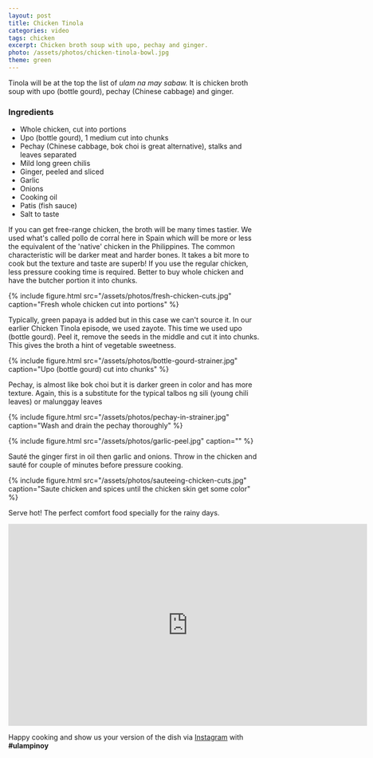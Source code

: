 ```yaml
---
layout: post
title: Chicken Tinola
categories: video 
tags: chicken
excerpt: Chicken broth soup with upo, pechay and ginger.
photo: /assets/photos/chicken-tinola-bowl.jpg
theme: green
---
```


Tinola will be at the top the list of *ulam na may sabaw.* It is chicken broth soup with upo (bottle gourd), pechay (Chinese cabbage) and ginger.


### Ingredients

* Whole chicken, cut into portions
* Upo (bottle gourd), 1 medium cut into chunks
* Pechay (Chinese cabbage, bok choi is great alternative), stalks and leaves separated
* Mild long green chilis
* Ginger, peeled and sliced
* Garlic
* Onions
* Cooking oil
* Patis (fish sauce)
* Salt to taste

If you can get free-range chicken, the broth will be many times tastier. We used what's called pollo de corral here in Spain which will be more or less the equivalent of the 'native' chicken in the Philippines. The common characteristic will be darker meat and harder bones. It takes a bit more to cook but the texture and taste are superb! If you use the regular chicken, less pressure cooking time is required. Better to buy whole chicken and have the butcher portion it into chunks.

{% include figure.html src="/assets/photos/fresh-chicken-cuts.jpg" caption="Fresh whole chicken cut into portions" %}

Typically, green papaya is added but in this case we can't source it. In our earlier Chicken Tinola episode, we used zayote. This time we used upo (bottle gourd). Peel it, remove the seeds in the middle and cut it into chunks. This gives the broth a hint of vegetable sweetness.

{% include figure.html src="/assets/photos/bottle-gourd-strainer.jpg" caption="Upo (bottle gourd) cut into chunks" %}

Pechay, is almost like bok choi but it is darker green in color and has more texture. Again, this is a substitute for the typical talbos ng sili (young chili leaves) or malunggay leaves

{% include figure.html src="/assets/photos/pechay-in-strainer.jpg" caption="Wash and drain the pechay thoroughly" %}

{% include figure.html src="/assets/photos/garlic-peel.jpg" caption="" %}

Sauté the ginger first in oil then garlic and onions. Throw in the chicken and sauté for couple of minutes before pressure cooking.

{% include figure.html src="/assets/photos/sauteeing-chicken-cuts.jpg" caption="Saute chicken and 	spices until the chicken skin get some color" %}

Serve hot! The perfect comfort food specially for the rainy days.

<div class="video-holder">
<iframe width="720" height="405" src="https://www.youtube.com/embed/ZtMlLIxgQcU?rel=0&amp;showinfo=0" frameborder="0" allowfullscreen></iframe>
</div>

Happy cooking and show us your version of the dish via [Instagram](https://instagram.com/ulampinoy/) with **#ulampinoy**

